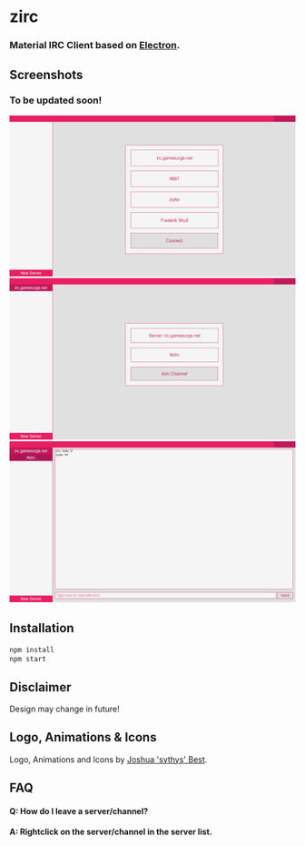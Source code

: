 # zirc
### Material IRC Client based on [Electron](https://electronjs.org "ElectronJS").
## Screenshots
### To be updated soon!
![Join Server](https://raw.githubusercontent.com/zlyfer/zirc/master/screenshots/join_server.png)
![Join Channel](https://raw.githubusercontent.com/zlyfer/zirc/master/screenshots/join_channel.png)
![Chat Interface](https://raw.githubusercontent.com/zlyfer/zirc/master/screenshots/chat_interface.png)
## Installation
```
npm install
npm start
```
## Disclaimer
Design may change in future!
## Logo, Animations & Icons
Logo, Animations and Icons by [Joshua 'sythys' Best](https://github.com/Sythys "sythys").
## FAQ
#### Q: How do I leave a server/channel?
#### A: Rightclick on the server/channel in the server list.
